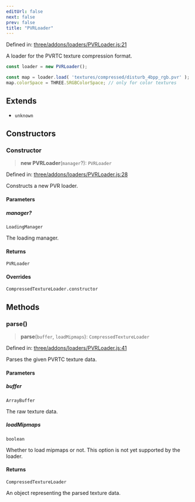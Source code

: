 ```yaml
---
editUrl: false
next: false
prev: false
title: "PVRLoader"
---
```


Defined in: [three/addons/loaders/PVRLoader.js:21](https://github.com/DefinitelyMaybe/three-i18n/blob/fa57b79433d1c349ffb23a78727299c8d4190136/three/addons/loaders/PVRLoader.js#L21)

A loader for the PVRTC texture compression format.

```js
const loader = new PVRLoader();

const map = loader.load( 'textures/compressed/disturb_4bpp_rgb.pvr' );
map.colorSpace = THREE.SRGBColorSpace; // only for color textures
```

## Extends

- `unknown`

## Constructors

### Constructor

> **new PVRLoader**(`manager`?): `PVRLoader`

Defined in: [three/addons/loaders/PVRLoader.js:28](https://github.com/DefinitelyMaybe/three-i18n/blob/fa57b79433d1c349ffb23a78727299c8d4190136/three/addons/loaders/PVRLoader.js#L28)

Constructs a new PVR loader.

#### Parameters

##### manager?

`LoadingManager`

The loading manager.

#### Returns

`PVRLoader`

#### Overrides

`CompressedTextureLoader.constructor`

## Methods

### parse()

> **parse**(`buffer`, `loadMipmaps`): `CompressedTextureLoader`

Defined in: [three/addons/loaders/PVRLoader.js:41](https://github.com/DefinitelyMaybe/three-i18n/blob/fa57b79433d1c349ffb23a78727299c8d4190136/three/addons/loaders/PVRLoader.js#L41)

Parses the given PVRTC texture data.

#### Parameters

##### buffer

`ArrayBuffer`

The raw texture data.

##### loadMipmaps

`boolean`

Whether to load mipmaps or not. This option is not yet supported by the loader.

#### Returns

`CompressedTextureLoader`

An object representing the parsed texture data.
